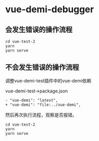 # vue-demi-debugger

## 会发生错误的操作流程
```
cd vue-test-2
yarn
yarn serve
```

## 不会发生错误的操作流程

调整vue-demi-test插件中的vue-demi依赖

vue-demi-test->package.json
```
- "vue-demi": "latest",
+ "vue-demi": "file:../vue-demi",
```
然后再次执行流程，观察是否报错。
```
cd vue-test-2
yarn
yarn serve
```